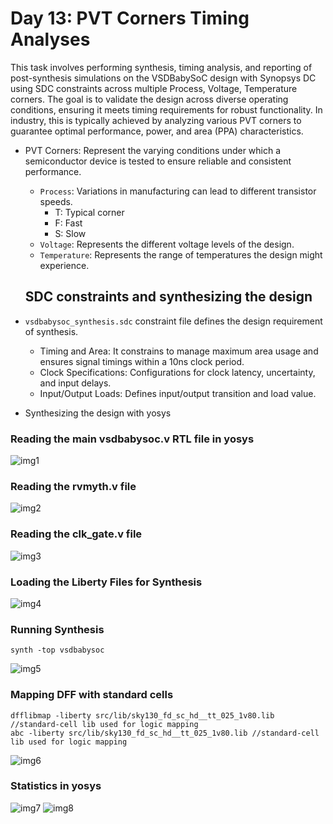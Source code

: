 # Day 13: PVT Corners Timing Analyses

This task involves performing synthesis, timing analysis, and reporting of post-synthesis simulations on the VSDBabySoC design with Synopsys DC using SDC constraints across multiple Process, Voltage, Temperature corners. The goal is to validate the design across diverse operating conditions, ensuring it meets timing requirements for robust functionality. In industry, this is typically achieved by analyzing various PVT corners to guarantee optimal performance, power, and area (PPA) characteristics.

* PVT Corners: Represent the varying conditions under which a semiconductor device is tested to ensure reliable and consistent performance.
    * `Process`: Variations in manufacturing can lead to different transistor speeds.
        * T: Typical corner
        * F: Fast 
        * S: Slow
    * `Voltage`: Represents the different voltage levels of the design.
    * `Temperature`: Represents the range of temperatures the design might experience.

  ## SDC constraints and synthesizing the design
  
* `vsdbabysoc_synthesis.sdc` constraint file defines the design requirement of synthesis.
     * Timing and Area: It constrains to manage maximum area usage and ensures signal timings within a 10ns clock period.
     * Clock Specifications: Configurations for clock latency, uncertainty, and input delays.
     * Input/Output Loads: Defines input/output transition and load value.

* Synthesizing the design with yosys

### Reading the main vsdbabysoc.v RTL file in yosys
![img1]()

### Reading the rvmyth.v file
![img2]()  

### Reading the clk_gate.v file
![img3]()

### Loading the Liberty Files for Synthesis
![img4]()

### Running Synthesis
```
synth -top vsdbabysoc
```
![img5]()

### Mapping DFF with standard cells
```
dfflibmap -liberty src/lib/sky130_fd_sc_hd__tt_025_1v80.lib //standard-cell lib used for logic mapping
abc -liberty src/lib/sky130_fd_sc_hd__tt_025_1v80.lib //standard-cell lib used for logic mapping
```
![img6]()

### Statistics in yosys
![img7]()
![img8]()
